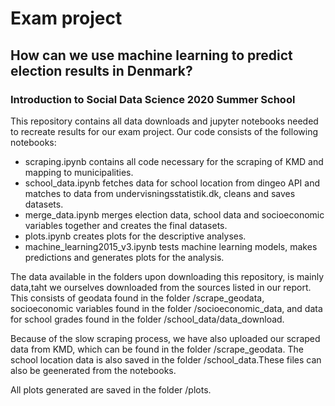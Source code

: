 # Exam project
## How can we use machine learning to predict election results in Denmark?
### Introduction to Social Data Science 2020 Summer School
This repository contains all data downloads and jupyter notebooks needed to recreate results for our exam project. Our code consists of the following notebooks:

* scraping.ipynb contains all code necessary for the scraping of KMD and mapping to municipalities.
* school_data.ipynb fetches data for school location from dingeo API and matches to data from undervisningsstatistik.dk, cleans and saves datasets.
* merge_data.ipynb merges election data, school data and socioeconomic variables together and creates the final datasets.
* plots.ipynb creates plots for the descriptive analyses.
* machine_learning2015_v3.ipynb tests machine learning models, makes predictions and generates plots for the analysis.

The data available in the folders upon downloading this repository, is mainly data,taht we ourselves downloaded from the sources listed in our report. This consists of geodata found in the folder /scrape_geodata, socioeconomic variables found in the folder /socioeconomic_data, and data for school grades found in the folder /school_data/data_download.

Because of the slow scraping process, we have also uploaded our scraped data from KMD, which can be found in the folder /scrape_geodata.  The school location data is also saved in the folder /school_data.These files can also be geenerated from the notebooks.

All plots generated are saved in the folder /plots.
